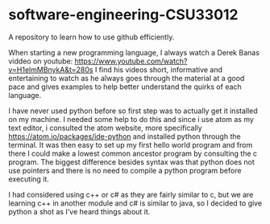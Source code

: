 # software-engineering-CSU33012
A repository to learn how to use github efficiently.

When starting a new programming language, I always watch a Derek Banas viddeo on youtube: https://www.youtube.com/watch?v=H1elmMBnykA&t=280s I find his videos short, informative and entertaining to watch as he always goes through the material at a good pace and gives examples to help better understand the quirks of each language.

I have never used python before so first step was to actually get it installed on my machine. I needed some help to do this and since i use atom as my text editor, i consulted the atom website, more specifically https://atom.io/packages/ide-python and installed python through the terminal. It was then easy to set up my first hello world program and from there I could make a lowest common ancestor program by consulting the c program. The biggest difference besides syntax was that python does not use pointers and there is no need to compile a python program before executing it.

I had considered using c++ or c# as they are fairly similar to c, but we are learning c++ in another module and c# is similar to java, so I decided to give python a shot as I've heard things about it. 
